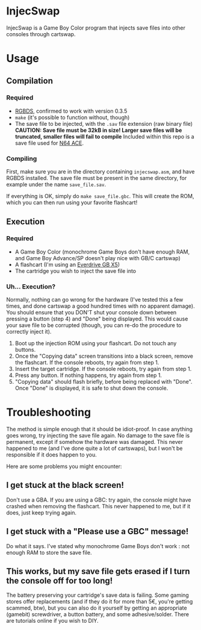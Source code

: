 
# InjecSwap

InjecSwap is a Game Boy Color program that injects save files into other consoles through cartswap.


# Usage

## Compilation

### Required

* [RGBDS](https://github.com/rednex/rgbds), confirmed to work with version 0.3.5
* `make` (it's possible to function without, though)
* The save file to be injected, with the `.sav` file extension (raw binary file) **CAUTION: Save file must be 32kB in size! Larger save files will be truncated, smaller files will fail to compile**
Included within this repo is a save file used for [N64 ACE](https://github.com/MrCheeze/pokestadium-ace).

### Compiling

First, make sure you are in the directory containing `injecswap.asm`, and have RGBDS installed. The save file must be present in the same directory, for example under the name `save_file.sav`.

If everything is OK, simply do `make save_file.gbc`. This will create the ROM, which you can then run using your favorite flashcart!


## Execution

### Required

* A Game Boy Color (monochrome Game Boys don't have enough RAM, and Game Boy Advance/SP doesn't play nice with GB/C cartswap)
* A flashcart (I'm using an [Everdrive GB X5](https://krikzz.com/store/home/47-everdrive-gb.html))
* The cartridge you wish to inject the save file into

### Uh... Execution?

Normally, nothing can go wrong for the hardware (I've tested this a few times, and done cartswap a good hundred times with no apparent damage). You should ensure that you DON'T shut your console down between pressing a button (step 4) and "Done" being displayed. This would cause your save file to be corrupted (though, you can re-do the procedure to correctly inject it).

1. Boot up the injection ROM using your flashcart. Do not touch any buttons.
2. Once the "Copying data" screen transitions into a black screen, remove the flashcart. If the console reboots, try again from step 1.
3. Insert the target cartridge. If the console reboots, try again from step 1.
4. Press any button. If nothing happens, try again from step 1.
5. "Copying data" should flash briefly, before being replaced with "Done". Once "Done" is displayed, it is safe to shut down the console.



# Troubleshooting

The method is simple enough that it should be idiot-proof. In case anything goes wrong, try injecting the save file again. No damage to the save file is permanent, except if somehow the hardware was damaged. This never happened to me (and I've done quite a lot of cartswaps), but I won't be responsible if it does happen to you.

Here are some problems you might encounter:


## I get stuck at the black screen!

Don't use a GBA. If you are using a GBC: try again, the console might have crashed when removing the flashcart. This never happened to me, but if it does, just keep trying again.


## I get stuck with a "Please use a GBC" message!

Do what it says. I've stated why monochrome Game Boys don't work : not enough RAM to store the save file.


## This works, but my save file gets erased if I turn the console off for too long!

The battery preserving your cartridge's save data is failing. Some gaming stores offer replacements (and if they do it for more than 5€, you're getting scammed, btw), but you can also do it yourself by getting an appropriate (gamebit) screwdriver, a button battery, and some adhesive/solder. There are tutorials online if you wish to DIY.
